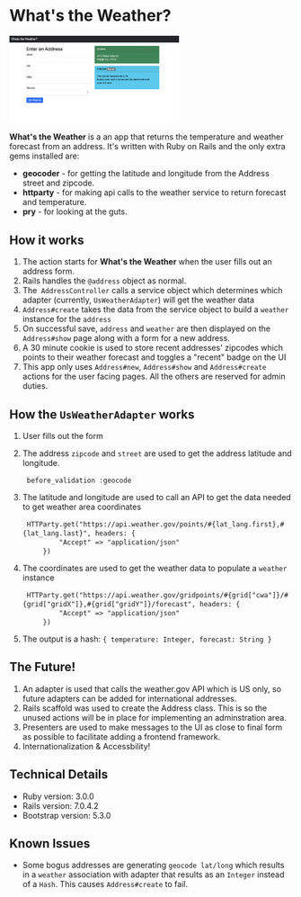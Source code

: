 # What's the Weather?

<img src="app/assets/images/screen_1.png" width="60%">

**What's the Weather** is a an app that returns the temperature and weather forecast from an address.
It's written with Ruby on Rails and the only extra gems installed are:
- **geocoder** - for getting the latitude and longitude from the Address street and zipcode.
- **httparty** - for making api calls to the weather service to return forecast and temperature.
- **pry** - for looking at the guts.

## How it works
1. The action starts for **What's the Weather** when the user fills out an address form.
2. Rails handles the `@address` object as normal.
3. The` AddressController` calls a service object which determines which adapter (currently, `UsWeatherAdapter`) will get the weather data
4. `Address#create` takes the data from the service object to build a `weather` instance for the `address`
5. On successful save, `address` and `weather` are then displayed on the `Address#show` page along with a form for a new address.
6. A 30 minute cookie is used to store recent addresses' zipcodes which points to their weather forecast and toggles a "recent" badge on the UI
7. This app only uses `Address#new`, `Address#show` and `Address#create` actions for the user facing pages. All the others are reserved for admin duties.

## How the `UsWeatherAdapter` works
1. User fills out the form
2. The address `zipcode` and `street` are used to get the address latitude and longitude.

        before_validation :geocode

3. The latitude and longitude are used to call an API to get the data needed to get weather area coordinates

        HTTParty.get("https://api.weather.gov/points/#{lat_lang.first},#{lat_lang.last}", headers: { 
                "Accept" => "application/json" 
            })

4. The coordinates are used to get the weather data to populate a `weather` instance 

        HTTParty.get("https://api.weather.gov/gridpoints/#{grid["cwa"]}/#{grid["gridX"]},#{grid["gridY"]}/forecast", headers: { 
                "Accept" => "application/json" 
            })

5. The output is a hash: `{ temperature: Integer, forecast: String }`

## The Future!
1. An adapter is used that calls the weather.gov API which is US only, so future adapters can be added for international addresses.
2. Rails scaffold was used to create the Address class. This is so the unused actions will be in place for implementing an adminstration area.
3. Presenters are used to make messages to the UI as close to final form as possible to facilitate adding a frontend framework.
4. Internationalization & Accessbility!

## Technical Details

* Ruby version: 3.0.0
* Rails version: 7.0.4.2
* Bootstrap version: 5.3.0

## Known Issues
- Some bogus addresses are generating `geocode lat/long` which results in a `weather` association with adapter that results as an `Integer` instead of a `Hash`. This causes `Address#create` to fail.
